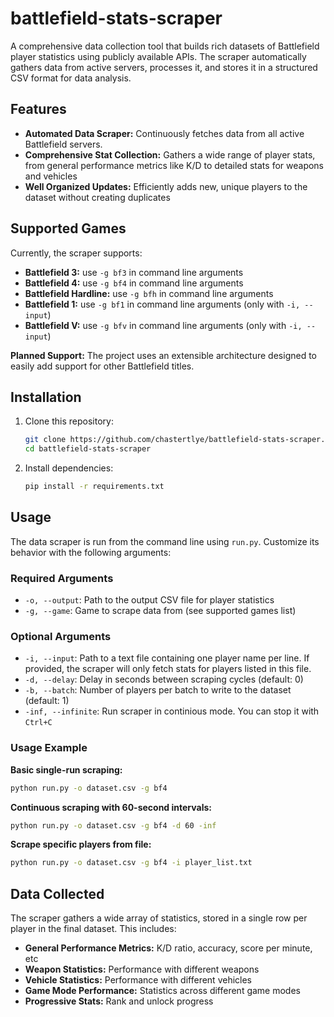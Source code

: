 # battlefield-stats-scraper
A comprehensive data collection tool that builds rich datasets of Battlefield player statistics using publicly available APIs. The scraper automatically gathers data from active servers, processes it, and stores it in a structured CSV format for data analysis. 

## Features
* **Automated Data Scraper:** Continuously fetches data from all active Battlefield servers.
* **Comprehensive Stat Collection:** Gathers a wide range of player stats, from general performance metrics like K/D to detailed stats for weapons and vehicles
* **Well Organized Updates:** Efficiently adds new, unique players to the dataset without creating duplicates

## Supported Games
Currently, the scraper supports:
* **Battlefield 3:** use `-g bf3` in command line arguments
* **Battlefield 4:** use `-g bf4` in command line arguments
* **Battlefield Hardline:** use `-g bfh` in command line arguments
* **Battlefield 1:** use `-g bf1` in command line arguments (only with `-i, --input`)
* **Battlefield V:** use `-g bfv` in command line arguments (only with `-i, --input`)

**Planned Support:** The project uses an extensible architecture designed to easily add support for other Battlefield titles.

## Installation

1. Clone this repository:
   ```bash
   git clone https://github.com/chastertlye/battlefield-stats-scraper.git
   cd battlefield-stats-scraper
   ```

2. Install dependencies:
   ```bash
   pip install -r requirements.txt
   ```

## Usage
The data scraper is run from the command line using `run.py`. Customize its behavior with the following arguments:

### Required Arguments
* `-o, --output`: Path to the output CSV file for player statistics
* `-g, --game`: Game to scrape data from (see supported games list)

### Optional Arguments
* `-i, --input`: Path to a text file containing one player name per line. If provided, the scraper will only fetch stats for players listed in this file.
* `-d, --delay`: Delay in seconds between scraping cycles (default: 0)
* `-b, --batch`: Number of players per batch to write to the dataset (default: 1)
* `-inf, --infinite`: Run scraper in continious mode. You can stop it with `Ctrl+C`

### Usage Example
**Basic single-run scraping:**
```bash
python run.py -o dataset.csv -g bf4
```
**Continuous scraping with 60-second intervals:**
```bash
python run.py -o dataset.csv -g bf4 -d 60 -inf
```
**Scrape specific players from file:**
```bash
python run.py -o dataset.csv -g bf4 -i player_list.txt
```

## Data Collected
The scraper gathers a wide array of statistics, stored in a single row per player in the final dataset. This includes:

* **General Performance Metrics:** K/D ratio, accuracy, score per minute, etc
* **Weapon Statistics:** Performance with different weapons
* **Vehicle Statistics:** Performance with different vehicles
* **Game Mode Performance:** Statistics across different game modes
* **Progressive Stats:** Rank and unlock progress